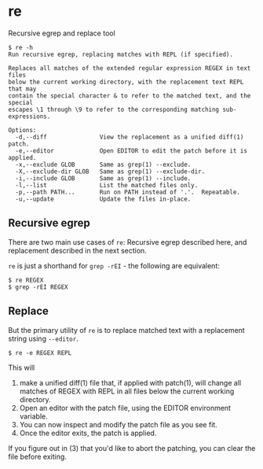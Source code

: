 # re
Recursive egrep and replace tool

```
$ re -h
Run recursive egrep, replacing matches with REPL (if specified).

Replaces all matches of the extended regular expression REGEX in text files
below the current working directory, with the replacement text REPL that may
contain the special character & to refer to the matched text, and the special
escapes \1 through \9 to refer to the corresponding matching sub-expressions.

Options:
  -d,--diff               View the replacement as a unified diff(1) patch.
  -e,--editor             Open EDITOR to edit the patch before it is applied.
  -x,--exclude GLOB       Same as grep(1) --exclude.
  -X,--exclude-dir GLOB   Same as grep(1) --exclude-dir.
  -i,--include GLOB       Same as grep(1) --include.
  -l,--list               List the matched files only.
  -p,--path PATH...       Run on PATH instead of '.'.  Repeatable.
  -u,--update             Update the files in-place.
```

## Recursive egrep

There are two main use cases of `re`: Recursive egrep described here, and replacement described in the next section.

`re` is just a shorthand for `grep -rEI` - the following are equivalent:

```
$ re REGEX
$ grep -rEI REGEX
```

## Replace

But the primary utility of `re` is to replace matched text with a replacement string using `--editor`.

```
$ re -e REGEX REPL
```

This will

1. make a unified diff(1) file that, if applied with patch(1), will change all matches of REGEX with REPL in all files below the current working directory.
2. Open an editor with the patch file, using the EDITOR environment variable.
3. You can now inspect and modify the patch file as you see fit.
4. Once the editor exits, the patch is applied.

If you figure out in (3) that you'd like to abort the patching, you can clear the file before exiting.
